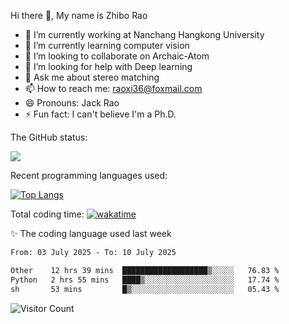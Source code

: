 Hi there 👋, My name is Zhibo Rao
- 🔭 I’m currently working at Nanchang Hangkong University
- 🌱 I’m currently learning computer vision
- 👯 I’m looking to collaborate on Archaic-Atom
- 🤔 I’m looking for help with Deep learning
- 💬 Ask me about stereo matching
- 📫 How to reach me: raoxi36@foxmail.com
- 😄 Pronouns: Jack Rao
- ⚡ Fun fact: I can't believe I'm a Ph.D.

The GitHub status:

![](https://github-readme-stats.vercel.app/api?username=ZhiboRao)

Recent programming languages used:

[![Top Langs](https://github-readme-stats.vercel.app/api/top-langs/?username=ZhiboRao&layout=compact)](https://github.com/anuraghazra/github-readme-stats)

Total coding time: [![wakatime](https://wakatime.com/badge/user/51ec5ec7-4742-4243-9eea-732ade32c0b7.svg)](https://wakatime.com/@51ec5ec7-4742-4243-9eea-732ade32c0b7)

✨ The coding language used last week 
<!--START_SECTION:waka-->

```txt
From: 03 July 2025 - To: 10 July 2025

Other    12 hrs 39 mins  ███████████████████▒░░░░░   76.83 %
Python   2 hrs 55 mins   ████▒░░░░░░░░░░░░░░░░░░░░   17.74 %
sh       53 mins         █▒░░░░░░░░░░░░░░░░░░░░░░░   05.43 %
```

<!--END_SECTION:waka-->

![Visitor Count](https://profile-counter.glitch.me/Raohaocheng/count.svg)
